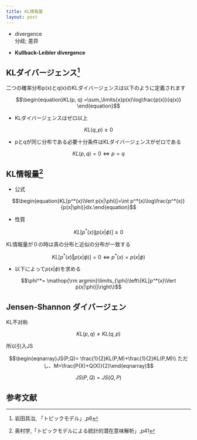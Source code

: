 ```yaml
---
title: KL情報量
layout: post
---
```


- divergence  
分歧; 差异

- **Kullback-Leibler divergence**

## KLダイバージェンス[^ref1]

二つの確率分布p(x)とq(x)のKLダイバージェンスは以下のように定義されます

$$\begin{equation}KL(p, q) =\sum_\limits{x}p(x)\log\frac{p(x)}{q(x)} \end{equation}$$

- KLダイバージェンスはゼロ以上

$$KL(q, p)\ge 0$$

- pとqが同じ分布である必要十分条件はKLダイバージェンスがゼロである

$$KL(p, q) = 0 \iff p =q$$


## KL情報量[^ref2]

- 公式

$$\begin{equation}KL[p^*(x)\Vert p(x|\phi)]=\int p^*(x)\log\frac{p^*(x)}{p(x|\phi)}dx.\end{equation}$$

- 性質

$$KL[p^*(x)\|p(x|\phi)] \geq 0$$

KL情報量が０の時は真の分布と近似の分布が一致する

$$KL[p^*(x)\Vert p(x|\phi)] = 0\iff p^*(x)=p(x|\phi)$$

- 以下によって$p(x\vert\phi)$を求める

$$\phi^*= \mathop{\rm argmin}\limits_{\phi}\left\{KL[p^*(x)\Vert p(x|\phi)]\right\}$$

## Jensen-Shannon ダイバージェン
KL不对称

$$KL(p, q) \neq KL(q,p)$$

所以引入JS

$$\begin{eqnarray}JS(P,Q)= \frac{1}{2}KL(P,M)+\frac{1}{2}KL(P,M)\\
ただし、M=\frac{P(X)+Q(X)}{2}\end{eqnarray}$$

$$JS(P,Q) = JS(Q,P)$$

## 参考文献

[^ref1]: 岩田具治, 「トピックモデル」,p6
[^ref2]: 奥村学,「トピックモデルによる統計的潜在意味解析」,p41
